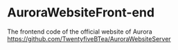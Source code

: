 # AuroraWebsiteFront-end
The frontend code of the official website of Aurora
https://github.com/TwentyfiveBTea/AuroraWebsiteServer
